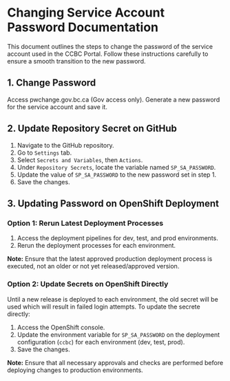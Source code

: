 # Changing Service Account Password Documentation

This document outlines the steps to change the password of the service account used in the CCBC Portal. Follow these instructions carefully to ensure a smooth transition to the new password.

## 1. Change Password

Access pwchange.gov.bc.ca (Gov access only). Generate a new password for the service account and save it.

## 2. Update Repository Secret on GitHub

1. Navigate to the GitHub repository.
2. Go to `Settings` tab.
3. Select `Secrets and Variables`, then `Actions`.
4. Under `Repository Secrets`, locate the variable named `SP_SA_PASSWORD`.
5. Update the value of `SP_SA_PASSWORD` to the new password set in step 1.
6. Save the changes.

## 3. Updating Password on OpenShift Deployment

### Option 1: Rerun Latest Deployment Processes

1. Access the deployment pipelines for dev, test, and prod environments.
2. Rerun the deployment processes for each environment.

**Note:** Ensure that the latest approved production deployment process is executed, not an older or not yet released/approved version.

### Option 2: Update Secrets on OpenShift Directly

Until a new release is deployed to each environment, the old secret will be used which will result in failed login attempts. To update the secrete directly:

1. Access the OpenShift console.
2. Update the environment variable for `SP_SA_PASSWORD` on the deployment configuration (`ccbc`) for each environment (dev, test, prod).
3. Save the changes.

**Note:** Ensure that all necessary approvals and checks are performed before deploying changes to production environments.

